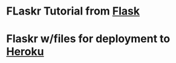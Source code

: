 # FLaskr Tutorial from [Flask](http://flask.pocoo.org/docs/tutorial/#tutorial)

# Flaskr w/files for deployment to [Heroku](https://devcenter.heroku.com/articles/getting-started-with-python)
